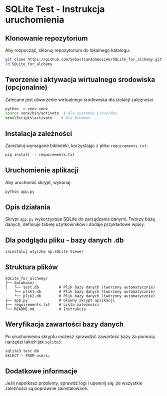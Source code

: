 # SQLite Test - Instrukcja uruchomienia

## Klonowanie repozytorium
Aby rozpocząć, sklonuj repozytorium do lokalnego katalogu:
```bash
git clone https://github.com/SebastianAdamoszek/SQLite_for_alchemy.git
cd SQLite_for_alchemy
```

## Tworzenie i aktywacja wirtualnego środowiska (opcjonalnie)
Zalecane jest utworzenie wirtualnego środowiska dla izolacji zależności:
```bash
python -m venv venv
source venv/bin/activate  # Dla systemów Linux/Mac
venv\Scripts\activate    # Dla Windows
```

## Instalacja zależności
Zainstaluj wymagane biblioteki, korzystając z pliku `requirements.txt`:
```bash
pip install -r requirements.txt
```

## Uruchomienie aplikacji
Aby uruchomić skrypt, wykonaj:
```bash
python app.py
```

## Opis działania
Skrypt `app.py` wykorzystuje SQLite do zarządzania danymi. Tworzy bazę danych, definiuje tabelę użytkowników i dodaje przykładowe wpisy.

## Dla podglądu pliku - bazy danych .db
```
zainstaluj wtyczkę np.SQLite Viewer
```

## Struktura plików
```
SQLite_for_alchemy/
├── database/
│   └── test.db         # Plik bazy danych (tworzony automatycznie)
    └── plik1.db        # Plik bazy danych (tworzony automatycznie)
    └── plik2.db        # Plik bazy danych (tworzony automatycznie)
├── app.py              # Główny skrypt aplikacji
├── requirements.txt    # Lista zależności
└── README.md           # Instrukcja

```

## Weryfikacja zawartości bazy danych
Po uruchomieniu skryptu możesz sprawdzić zawartość bazy za pomocą narzędzi takich jak `sqlite3`:
```bash
sqlite3 test.db
SELECT * FROM users;
```

## Dodatkowe informacje
Jeśli napotkasz problemy, sprawdź logi i upewnij się, że wszystkie zależności są poprawnie zainstalowane.

